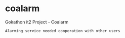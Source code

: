 # coalarm

Gokathon it2 Project - Coalarm

    Alarming service needed cooperation with other users
